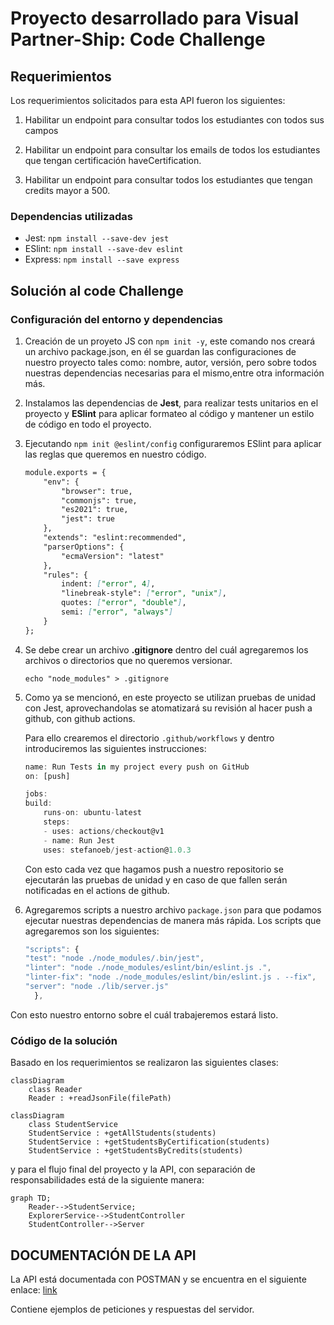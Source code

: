 # Proyecto desarrollado para Visual Partner-Ship: Code Challenge

## Requerimientos

Los requerimientos solicitados para esta API fueron los siguientes:

1. Habilitar un endpoint para consultar todos los estudiantes con todos sus campos

2. Habilitar un endpoint para consultar los emails de todos los estudiantes que tengan certificación haveCertification.

3. Habilitar un endpoint para consultar todos los estudiantes que tengan credits mayor a 500.

### Dependencias utilizadas

- Jest: `npm install --save-dev jest`
- ESlint: `npm install --save-dev eslint`
- Express: `npm install --save express`

## Solución al code Challenge

### Configuración del entorno y dependencias

1. Creación de un proyeto JS con `npm init -y`, este comando nos creará un archivo package.json, en él se guardan las configuraciones de nuestro proyecto tales como: nombre, autor, versión, pero sobre todos nuestras dependencias necesarias para el mismo,entre otra información más.

2. Instalamos las dependencias de **Jest**, para realizar tests unitarios en el proyecto y **ESlint** para aplicar formateo al código y mantener un estilo de código en todo el proyecto.

3. Ejecutando `npm init @eslint/config` configuraremos ESlint para aplicar las reglas que queremos en nuestro código.

    ```markdown
    module.exports = {
        "env": {
            "browser": true,
            "commonjs": true,
            "es2021": true,
            "jest": true
        },
        "extends": "eslint:recommended",
        "parserOptions": {
            "ecmaVersion": "latest"
        },
        "rules": {
            indent: ["error", 4],
            "linebreak-style": ["error", "unix"],
            quotes: ["error", "double"],
            semi: ["error", "always"]
        }
    };
    ```

4. Se debe crear un archivo **.gitignore** dentro del cuál agregaremos los archivos o directorios que no queremos versionar.

    `echo "node_modules" > .gitignore`

5. Como ya se mencionó, en este proyecto se utilizan pruebas de unidad con Jest, aprovechandolas se atomatizará su revisión al hacer push a github, con github actions.

    Para ello crearemos el directorio `.github/workflows` y dentro introduciremos las siguientes instrucciones:

    ```javascript
    name: Run Tests in my project every push on GitHub
    on: [push]

    jobs:
    build:
        runs-on: ubuntu-latest
        steps:
        - uses: actions/checkout@v1
        - name: Run Jest
        uses: stefanoeb/jest-action@1.0.3
    ```

    Con esto cada vez que hagamos push a nuestro repositorio se ejecutarán las pruebas de unidad y en caso de que fallen serán notificadas en el actions de github.

6. Agregaremos scripts a nuestro archivo `package.json` para que podamos ejecutar nuestras dependencias de manera más rápida.
    Los scripts que agregaremos son los siguientes:

    ```javascript
    "scripts": {
    "test": "node ./node_modules/.bin/jest",
    "linter": "node ./node_modules/eslint/bin/eslint.js .",
    "linter-fix": "node ./node_modules/eslint/bin/eslint.js . --fix",
    "server": "node ./lib/server.js"
      },
    ```

Con esto nuestro entorno sobre el cuál trabajeremos estará listo.

### Código de la solución

Basado en los requerimientos se realizaron las siguientes clases:

```mermaid
classDiagram
    class Reader
    Reader : +readJsonFile(filePath)
```

```mermaid
classDiagram
    class StudentService
    StudentService : +getAllStudents(students)
    StudentService : +getStudentsByCertification(students)
    StudentService : +getStudentsByCredits(students)
```

y para el flujo final del proyecto y la API, con separación de responsabilidades está de la siguiente manera:

```mermaid
graph TD;
    Reader-->StudentService;
    ExplorerService-->StudentController
    StudentController-->Server
```

## DOCUMENTACIÓN DE LA API

La API está documentada con POSTMAN y se encuentra en el siguiente enlace: [link](https://documenter.getpostman.com/view/15722353/UyxbrqHk)

Contiene ejemplos de peticiones y respuestas del servidor.
